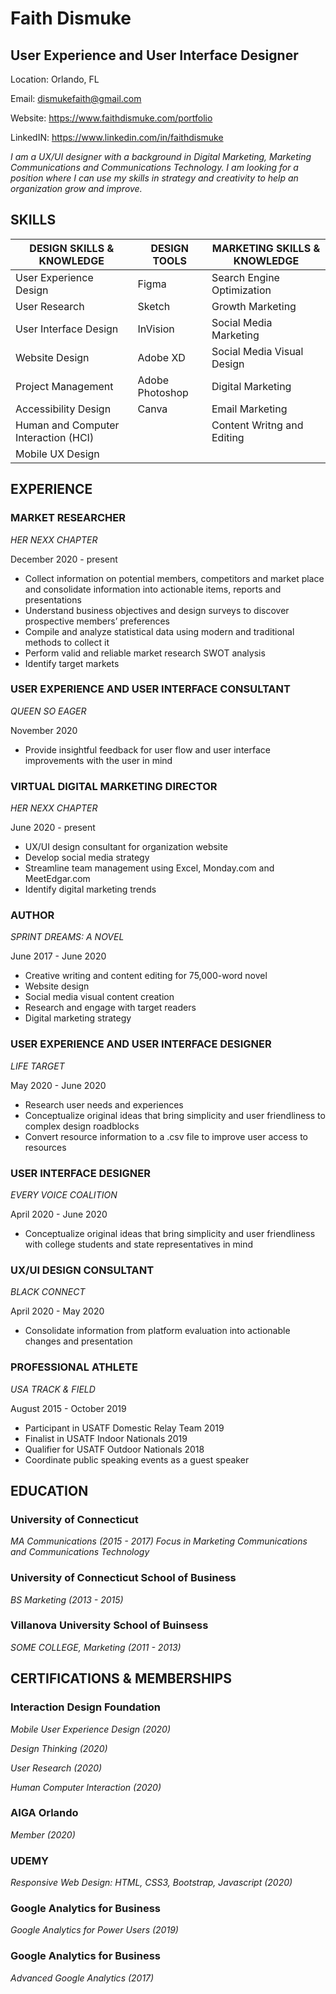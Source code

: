 # Faith Dismuke

## User Experience and User Interface Designer

Location: Orlando, FL

Email: dismukefaith@gmail.com

Website: https://www.faithdismuke.com/portfolio

LinkedIN: https://www.linkedin.com/in/faithdismuke

_I am a UX/UI designer with a background in Digital Marketing, Marketing Communications and Communications Technology. I am looking for a position where I can use my skills in strategy and creativity to help an organization grow and improve._ 

## SKILLS

|DESIGN SKILLS & KNOWLEDGE  | DESIGN TOOLS   | MARKETING SKILLS & KNOWLEDGE|
|---------------------------|----------------|-----------------------------|
|User Experience Design     | Figma          |Search Engine Optimization|
|User Research              | Sketch         |Growth Marketing|
|User Interface Design      | InVision       |Social Media Marketing|
|Website Design             | Adobe XD       |Social Media Visual Design|
|Project Management         | Adobe Photoshop|Digital Marketing|
|Accessibility Design       | Canva          |Email Marketing|
|Human and Computer Interaction (HCI)|       |Content Writng and Editing|
|Mobile UX Design|


## EXPERIENCE

### MARKET RESEARCHER
*HER NEXX CHAPTER* 

December 2020 - present
- Collect information on potential members, competitors and market place and consolidate information into actionable items, reports and presentations
- Understand business objectives and design surveys to discover prospective members’ preferences
- Compile and analyze statistical data using modern and traditional methods to collect it
- Perform valid and reliable market research SWOT analysis
- Identify target markets

### USER EXPERIENCE AND USER INTERFACE CONSULTANT
*QUEEN SO EAGER*

November 2020
- Provide insightful feedback for user flow and user interface improvements with the user in mind


### VIRTUAL DIGITAL MARKETING DIRECTOR
*HER NEXX CHAPTER*

June 2020 - present
- UX/UI design consultant for organization website
- Develop social media strategy
- Streamline team management using Excel, Monday.com and MeetEdgar.com
- Identify digital marketing trends

### AUTHOR
*SPRINT DREAMS: A NOVEL*

June 2017 - June 2020
- Creative writing and content editing for 75,000-word novel
- Website design 
- Social media visual content creation
- Research and engage with target readers
- Digital marketing strategy

### USER EXPERIENCE AND USER INTERFACE DESIGNER
*LIFE TARGET*

May 2020 - June 2020
- Research user needs and experiences
- Conceptualize original ideas that bring simplicity and user friendliness to complex design roadblocks
- Convert resource information to a .csv file to improve user access to resources

### USER INTERFACE DESIGNER
*EVERY VOICE COALITION*

April 2020 - June 2020
- Conceptualize original ideas that bring simplicity and user friendliness with college students and state representatives in mind

### UX/UI DESIGN CONSULTANT
*BLACK CONNECT*

April 2020 - May 2020
- Consolidate information from platform evaluation into actionable changes and presentation

### PROFESSIONAL ATHLETE
*USA TRACK & FIELD*

August 2015 - October 2019
- Participant in USATF Domestic Relay Team 2019
- Finalist in USATF Indoor Nationals 2019
- Qualifier for USATF Outdoor Nationals 2018
- Coordinate public speaking events as a guest speaker

## EDUCATION
### University of Connecticut
*MA Communications (2015 - 2017) Focus in Marketing Communications and Communications Technology*

### University of Connecticut School of Business
*BS Marketing (2013 - 2015)*

### Villanova University School of Buinsess 
*SOME COLLEGE, Marketing (2011 - 2013)*

## CERTIFICATIONS & MEMBERSHIPS
### Interaction Design Foundation
*Mobile User Experience Design (2020)*

*Design Thinking (2020)*

*User Research (2020)*

*Human Computer Interaction (2020)*

### AIGA Orlando
*Member (2020)*

### UDEMY 
*Responsive Web Design: HTML, CSS3, Bootstrap, Javascript (2020)*

### Google Analytics for Business
*Google Analytics for Power Users (2019)*

### Google Analytics for Business
*Advanced Google Analytics (2017)*


